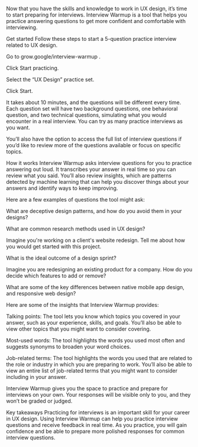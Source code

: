 Now that you have the skills and knowledge to work in UX design, it’s time to start preparing for interviews. 
Interview Warmup
 is a tool that helps you practice answering questions to get more confident and comfortable with interviewing.

Get started
Follow these steps to start a 5-question practice interview related to UX design.

Go to 
grow.google/interview-warmup
.

Click Start practicing.

Select the “UX Design” practice set.

Click Start.

It takes about 10 minutes, and the questions will be different every time. Each question set will have two background questions, one behavioral question, and two technical questions, simulating what you would encounter in a real interview. You can try as many practice interviews as you want.

You’ll also have the option to access the full list of interview questions if you’d like to review more of the questions available or focus on specific topics.

How it works
Interview Warmup asks interview questions for you to practice answering out loud. It transcribes your answer in real time so you can review what you said. You’ll also review insights, which are patterns detected by machine learning that can help you discover things about your answers and identify ways to keep improving.

Here are a few examples of questions the tool might ask:

What are deceptive design patterns, and how do you avoid them in your designs? 

What are common research methods used in UX design?

Imagine you're working on a client's website redesign. Tell me about how you would get started with this project.

What is the ideal outcome of a design sprint?

Imagine you are redesigning an existing product for a company. How do you decide which features to add or remove?

What are some of the key differences between native mobile app design, and responsive web design?

Here are some of the insights that Interview Warmup provides:

Talking points: The tool lets you know which topics you covered in your answer, such as your experience, skills, and goals. You’ll also be able to view other topics that you might want to consider covering.

Most-used words: The tool highlights the words you used most often and suggests synonyms to broaden your word choices.

Job-related terms: The tool highlights the words you used that are related to the role or industry in which you are preparing to work. You’ll also be able to view an entire list of job-related terms that you might want to consider including in your answer.

Interview Warmup gives you the space to practice and prepare for interviews on your own. Your responses will be visible only to you, and they won’t be graded or judged.

Key takeaways
Practicing for interviews is an important skill for your career in UX design. Using Interview Warmup can help you practice interview questions and receive feedback in real time. As you practice, you will gain confidence and be able to prepare more polished responses for common interview questions.